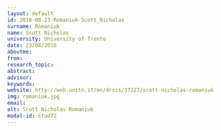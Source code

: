 ```yaml
---
layout: default 
id: 2016-08-23-Romaniuk-Scott_Nicholas
surname: Romaniuk
name: Scott Nicholas
university: University of Trento
date: 23/08/2016
aboutme: 
from: 
research_topic: 
abstract: 
advisor: 
keywords: 
website: http://web.unitn.it/en/drsis/37227/scott-nicholas-romaniuk
img: romaniuk.jpg
email: 
alt: Scott Nicholas Romaniuk
modal-id: stud72
---
```

